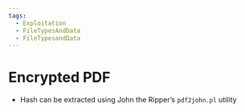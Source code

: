 ```yaml
---
tags:
  - Exploitation
  - FileTypesAndData
  - FileTypesandData
---
```


# Encrypted PDF
* Hash can be extracted using John the Ripper’s `pdf2john.pl` utility